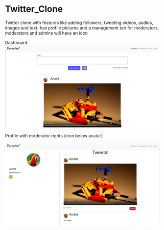 # Twitter_Clone

Twitter clone with features like adding followers, tweeting videos, audios, images and text, has profile pictures and a management tab for moderators, moderators and admins will have an icon


Dashboard
![second](docs/second_pic.png)





Profile with moderator rights (icon below avatar)

![first](docs/first_pic.png)

